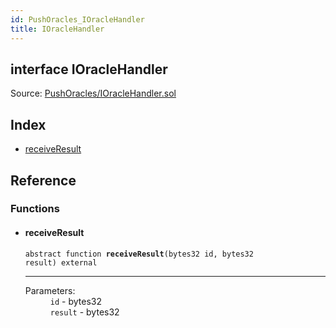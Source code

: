 ```yaml
---
id: PushOracles_IOracleHandler
title: IOracleHandler
---
```


<div class="contract-doc"><div class="contract"><h2 class="contract-header"><span class="contract-kind">interface</span> IOracleHandler</h2><div class="source">Source: <a href="https://github.com/levelkdev/tidbit/blob/v0.1.0/contracts/PushOracles/IOracleHandler.sol" target="_blank">PushOracles/IOracleHandler.sol</a></div></div><div class="index"><h2>Index</h2><ul><li><a href="PushOracles_IOracleHandler.html#receiveResult">receiveResult</a></li></ul></div><div class="reference"><h2>Reference</h2><div class="functions"><h3>Functions</h3><ul><li><div class="item function"><span id="receiveResult" class="anchor-marker"></span><h4 class="name">receiveResult</h4><div class="body"><code class="signature"><span>abstract </span>function <strong>receiveResult</strong><span>(bytes32 id, bytes32 result) </span><span>external </span></code><hr/><dl><dt><span class="label-parameters">Parameters:</span></dt><dd><div><code>id</code> - bytes32</div><div><code>result</code> - bytes32</div></dd></dl></div></div></li></ul></div></div></div>
